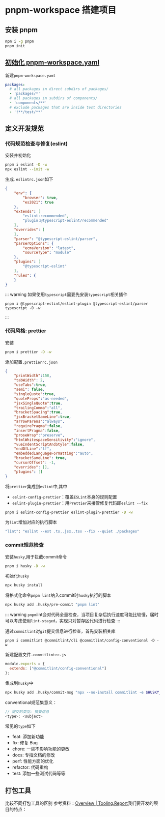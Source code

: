 # pnpm-workspace 搭建项目

## 安装 pnpm

```sh
npm i -g pnpm
pnpm init
```

## [初始化 pnpm-workspace.yaml](https://www.pnpm.cn/pnpm-workspace_yaml)

新建`pnpm-workspace.yaml`

```yaml
packages:
  # all packages in direct subdirs of packages/
  - 'packages/*'
  # all packages in subdirs of components/
  - 'components/**'
  # exclude packages that are inside test directories
  - '!**/test/**'
```
## 定义开发规范
### 代码规范检查与修复(eslint)
安装并初始化
```sh
pnpm i eslint -D -w
npx eslint --init -w
```
生成`.eslintrc.json`如下
```json
{
    "env": {
        "browser": true,
        "es2021": true
    },
    "extends": [
        "eslint:recommended",
        "plugin:@typescript-eslint/recommended"
    ],
    "overrides": [
    ],
    "parser": "@typescript-eslint/parser",
    "parserOptions": {
        "ecmaVersion": "latest",
        "sourceType": "module"
    },
    "plugins": [
        "@typescript-eslint"
    ],
    "rules": {
    }
}
```
::: warning
如果使用`typescript`需要先安装`typescript`相关插件
```
pnpm i @typescript-eslint/eslint-plugin @typescript-eslint/parser typescript -D -w
```
:::
### 代码风格: prettier
安装
```sh
pnpm i prettier -D -w
```
添加配置`.prettierrc.json`
```json
{
    "printWidth":150,
    "tabWidth": 2,
    "useTabs":true,
    "semi": false,
    "singleQuote":true,
    "quoteProps":"as-needed",
    "jsxSingleQuote":true,
    "trailingComma":"all",
    "bracketSpacing":true,
    "jsxBracketSameLine":true,
    "arrowParens":"always",
    "requirePragma":false,
    "insertPragma":false,
    "proseWrap":"preserve",
    "htmlWhitespaceSensitivity":"ignore",
    "vueIndentScriptAndStyle":false,
    "endOfLine":"lf",
    "embeddedLanguageFormatting":"auto",
    "bracketSameLine": true,
    "cursorOffset": -1,
    "overrides": [],
    "plugins": []
}
```

将`prettier`集成到`eslint`中,其中
* `eslint-config-prettier`：覆盖`ESLint`本身的规则配置
* `eslint-plugin-prettier`：用`Prettier`来接管修复代码即`eslint --fix`
```sh
pnpm i eslint-config-prettier eslint-plugin-prettier -D -w
```
为`lint`增加对应的执行脚本
```sh
"lint": "eslint --ext .ts,.jsx,.tsx --fix --quiet ./packages"
```
### commit规范检查
安装`husky`,用于拦截commit命令
```sh
pnpm i husky -D -w
```
初始化`husky`
```sh
npx husky install
```
将格式化命令`pnpm lint`纳入commit时`husky`执行的脚本
```sh
npx husky add .husky/pre-commit "pnpm lint"
```
::: warning
`pnpm`lint会对代码全量检查，当项目复杂后执行速度可能比较慢，届时可以考虑使用`lint-staged`，实现只对暂存区代码进行检查
:::

通过`commitlint`对`git`提交信息进行检查，首先安装相关库
```
pnpm i commitlint @commitlint/cli @commitlint/config-conventional -D -w
```
新建配置文件`.commitlintrc.js`
```javascript
module.exports = {
  extends: ["@commitlint/config-conventional"]
}; 
```
集成到`husky`中
```sh
npx husky add .husky/commit-msg "npx --no-install commitlint -e $HUSKY_GIT_PARAMS"
```
conventional规范集意义：
```javascript
// 提交的类型: 摘要信息
<type>: <subject>
```
常见的`type`如下
* feat: 添加新功能
* fix: 修复 Bug
* chore: 一些不影响功能的更改
* docs: 专指文档的修改
* perf: 性能方面的优化
* refactor: 代码重构
* test: 添加一些测试代码等等
## 打包工具
比较不同打包工具的区别 参考资料：[Overview | Tooling.Report](https://bundlers.tooling.report/)我们要开发的项目的特点：
